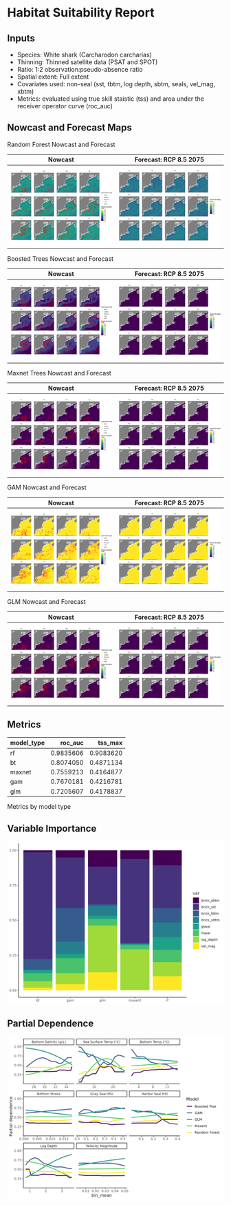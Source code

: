 Habitat Suitability Report
================

## Inputs

- Species: White shark (Carcharodon carcharias)
- Thinning: Thinned satellite data (PSAT and SPOT)
- Ratio: 1:2 observation:pseudo-absence ratio
- Spatial extent: Full extent
- Covariates used: non-seal (sst, tbtm, log depth, sbtm, seals, vel_mag,
  xbtm)
- Metrics: evaluated using true skill staistic (tss) and area under the
  receiver operator curve (roc_auc)

## Nowcast and Forecast Maps

Random Forest Nowcast and Forecast

| Nowcast | Forecast: RCP 8.5 2075 |
|:--:|:--:|
| ![](../../../../tidy_reports/versions/c21/000660/c21.000660.01_12_rf_compiled_casts.png) | ![](../../../../tidy_reports/versions/c21/000664/c21.000664.01_12_rf_compiled_casts.png) |

Boosted Trees Nowcast and Forecast

| Nowcast | Forecast: RCP 8.5 2075 |
|:--:|:--:|
| ![](../../../../tidy_reports/versions/c21/000660/c21.000660.01_12_bt_compiled_casts.png) | ![](../../../../tidy_reports/versions/c21/000664/c21.000664.01_12_bt_compiled_casts.png) |

Maxnet Trees Nowcast and Forecast

| Nowcast | Forecast: RCP 8.5 2075 |
|:--:|:--:|
| ![](../../../../tidy_reports/versions/c21/000660/c21.000660.01_12_maxent_compiled_casts.png) | ![](../../../../tidy_reports/versions/c21/000664/c21.000664.01_12_maxent_compiled_casts.png) |

GAM Nowcast and Forecast

| Nowcast | Forecast: RCP 8.5 2075 |
|:--:|:--:|
| ![](../../../../tidy_reports/versions/c21/000660/c21.000660.01_12_gam_compiled_casts.png) | ![](../../../../tidy_reports/versions/c21/000664/c21.000664.01_12_gam_compiled_casts.png) |

GLM Nowcast and Forecast

| Nowcast | Forecast: RCP 8.5 2075 |
|:--:|:--:|
| ![](../../../../tidy_reports/versions/c21/000660/c21.000660.01_12_glm_compiled_casts.png) | ![](../../../../tidy_reports/versions/c21/000664/c21.000664.01_12_glm_compiled_casts.png) |

## Metrics

| model_type |   roc_auc |   tss_max |
|:-----------|----------:|----------:|
| rf         | 0.9835606 | 0.9083620 |
| bt         | 0.8074050 | 0.4871134 |
| maxnet     | 0.7559213 | 0.4164877 |
| gam        | 0.7670181 | 0.4216781 |
| glm        | 0.7205607 | 0.4178837 |

Metrics by model type

## Variable Importance

![](m21.00066_tidy_compiled_files/figure-gfm/variable_importance-1.png)

## Partial Dependence

![](m21.00066_tidy_compiled_files/figure-gfm/partial_dependence-1.png)
